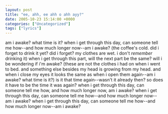 ```yaml
---
layout: post
title: "ee, ahh, ee ahh o ahh ayy?"
date: 2005-10-23 15:14:00 +0000
categories: ["Uncategorized"]
tags: ["lyrics"]
---
```


am i awake? what time is it?
when i get through this day, can someone tell me how--and how much longer now--am i awake?
(the coffee's cold. did i forget to drink it yet? did i forget? my clothes are wet. i don't *remember* drinking it)
when i get through this part, will the next part be the same? will i be wondering if i'm awake?
(these are not the clothes i had on when i went to bed. and something else besides my head is growing from my head. and when i close my eyes it looks the same as when i open them again--am i awake? what time is it?)
is it that time again--wasn't it already then? so does it have to be the time it was again? when i get through this day, can someone tell me how, and how much longer now, am i awake?
when i get through this day, can someone tell me how--and how much longer now--am i awake?
when i get through this day, can someone tell me how--and how much longer now--am i awake?